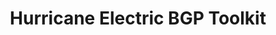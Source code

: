 ---
title: "Hurricane Electric BGP Toolkit"
description: "BGP routing and network intelligence tool providing information about autonomous systems, IP addresses, and network relationships."
platforms: ["web"]
categories: ["Network", "OSINT"]
tags: ["bgp", "autonomous-systems", "network-intelligence", "reconnaissance", "routing-information"]
website: "https://bgp.he.net/"
---